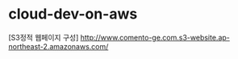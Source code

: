 # cloud-dev-on-aws
[S3정적 웹페이지 구성] http://www.comento-ge.com.s3-website.ap-northeast-2.amazonaws.com/
